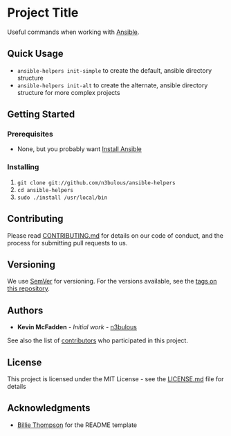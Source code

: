 # Project Title

Useful commands when working with [Ansible](https://ansible.com).

## Quick Usage

- `ansible-helpers init-simple` to create the default, ansible directory structure
- `ansible-helpers init-alt` to create the alternate, ansible directory structure for more complex projects

## Getting Started

### Prerequisites

- None, but you probably want [Install Ansible](https://docs.ansible.com/ansible/latest/installation_guide/intro_installation.html)

### Installing

1. `git clone git://github.com/n3bulous/ansible-helpers`
1. `cd ansible-helpers`
1. `sudo ./install /usr/local/bin`

## Contributing

Please read [CONTRIBUTING.md](https://gist.github.com/n3bulous/f60134e36d15f2c6f00530864001bf1a) for details on our code of conduct, and the process for submitting pull requests to us.

## Versioning

We use [SemVer](http://semver.org/) for versioning. For the versions available, see the [tags on this repository](https://github.com/your/project/tags).

## Authors

- **Kevin McFadden** - *Initial work* - [n3bulous](https://github.com/n3bulous)

See also the list of [contributors](https://github.com/your/project/contributors) who participated in this project.

## License

This project is licensed under the MIT License - see the [LICENSE.md](LICENSE.md) file for details

## Acknowledgments

- [Billie Thompson](https://gist.github.com/PurpleBooth/109311bb0361f32d87a2) for the README template
